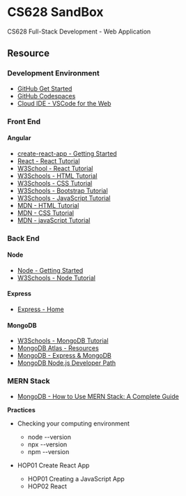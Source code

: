 # CS628 SandBox
CS628 Full-Stack Development - Web Application

## Resource
### Development Environment
* [GitHub Get Started](https://docs.github.com/en/get-started)
* [GitHub Codespaces](https://docs.github.com/en/codespaces)
* [Cloud IDE - VSCode for the Web](https://code.visualstudio.com/docs/editor/vscode-web)
### Front End
#### Angular
* [create-react-app - Getting Started](https://create-react-app.dev/docs/getting-started)
* [React - React Tutorial](https://beta.reactjs.org/learn)
* [W3School - React Tutorial](https://www.w3schools.com/react/default.asp)
* [W3Schools - HTML Tutorial](https://www.w3schools.com/html/default.asp)
* [W3Schools - CSS Tutorial](https://www.w3schools.com/css/default.asp)
* [W3Schools - Bootstrap Tutorial](https://www.w3schools.com/bootstrap5/index.php)
* [W3Schools - JavaScript Tutorial](https://www.w3schools.com/js/default.asp)
* [MDN - HTML Tutorial](https://developer.mozilla.org/en-US/docs/Web/HTML)
* [MDN - CSS Tutorial](https://developer.mozilla.org/en-US/docs/Web/CSS)
* [MDN - javaScript Tutorial](https://developer.mozilla.org/en-US/docs/Web/JavaScript)
### Back End
#### Node
* [Node - Getting Started](https://nodejs.dev/en/learn/)
* [W3Schools - Node Tutorial](https://www.w3schools.com/nodejs/)
#### Express
* [Express - Home](https://expressjs.com/)
#### MongoDB
* [W3Schools - MongoDB Tutorial](https://www.w3schools.com/mongodb/index.php)
* [MongoDB Atlas - Resources](https://www.mongodb.com/docs/atlas/)
* [MongoDB - Express & MongoDB](https://www.mongodb.com/compatibility/express)
* [MongoDB Node.js Developer Path](https://learn.mongodb.com/learning-paths/mongodb-nodejs-developer-path)

### MERN Stack
* [MongoDB - How to Use MERN Stack: A Complete Guide](https://www.mongodb.com/languages/mern-stack-tutorial)


**Practices**
* Checking your computing environment
  * node --version
  * npx --version
  * npm --version

* HOP01 Create React App
  * HOP01 Creating a JavaScript App
  * HOP02 React
